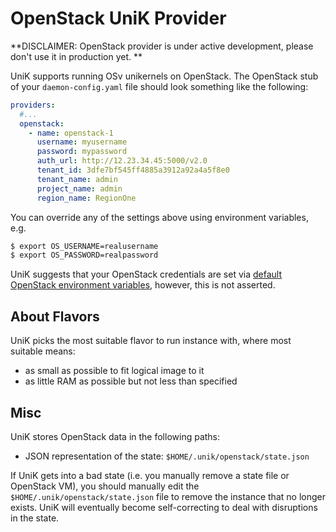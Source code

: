 # OpenStack UniK Provider

**DISCLAIMER: OpenStack provider is under active development, please don't use it in production yet. **

UniK supports running OSv unikernels on OpenStack.
The OpenStack stub of your `daemon-config.yaml` file should look something like the following:
```yaml
providers:
  #...
  openstack:
    - name: openstack-1
      username: myusername
      password: mypassword
      auth_url: http://12.23.34.45:5000/v2.0
      tenant_id: 3dfe7bf545ff4885a3912a92a4a5f8e0
      tenant_name: admin
      project_name: admin
      region_name: RegionOne
```
You can override any of the settings above using environment variables, e.g.
```bash
$ export OS_USERNAME=realusername
$ export OS_PASSWORD=realpassword
```
UniK suggests that your OpenStack credentials are set via [default OpenStack environment variables](http://docs.openstack.org/user-guide/common/cli-set-environment-variables-using-openstack-rc.html), however, this is not asserted.

## About Flavors
UniK picks the most suitable flavor to run instance with, where most suitable means:
- as small as possible to fit logical image to it
- as little RAM as possible but not less than specified

## Misc
UniK stores OpenStack data in the following paths:
* JSON representation of the state: `$HOME/.unik/openstack/state.json`

If UniK gets into a bad state (i.e. you manually remove a state file or OpenStack VM), you should manually edit the `$HOME/.unik/openstack/state.json` file to remove the instance that no longer exists. UniK will eventually become self-correcting to deal with disruptions in the state.
